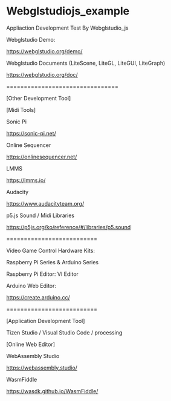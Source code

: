 # Webglstudiojs_example
Appliaction Development Test By Webglstudio_js

Webglstudio Demo:

https://webglstudio.org/demo/

Webglstudio Documents (LiteScene, LiteGL, LiteGUI, LiteGraph)

https://webglstudio.org/doc/

================================

[Other Development Tool]

[Midi Tools]

Sonic Pi

https://sonic-pi.net/

Online Sequencer

https://onlinesequencer.net/

LMMS

https://lmms.io/

Audacity

https://www.audacityteam.org/

p5.js Sound / Midi Libraries

https://p5js.org/ko/reference/#/libraries/p5.sound

==========================

Video Game Control Hardware Kits:

Raspberry Pi Series & Arduino Series

Raspberry Pi Editor: VI Editor

Arduino Web Editor:

https://create.arduino.cc/

==========================

[Application Development Tool]

Tizen Studio / Visual Studio Code / processing

[Online Web Editor]

WebAssembly Studio

https://webassembly.studio/

WasmFiddle

https://wasdk.github.io/WasmFiddle/
